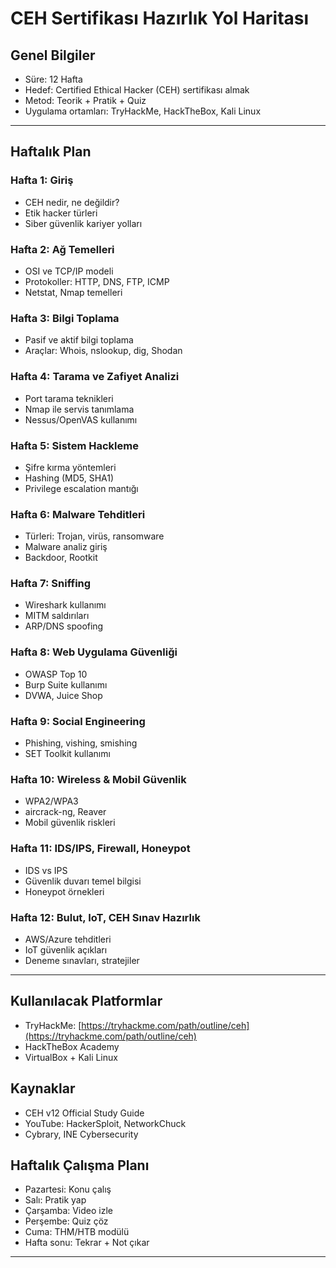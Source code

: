# CEH Sertifikası Hazırlık Yol Haritası

## Genel Bilgiler
- Süre: 12 Hafta
- Hedef: Certified Ethical Hacker (CEH) sertifikası almak
- Metod: Teorik + Pratik + Quiz
- Uygulama ortamları: TryHackMe, HackTheBox, Kali Linux

---

## Haftalık Plan

### Hafta 1: Giriş
- CEH nedir, ne değildir?
- Etik hacker türleri
- Siber güvenlik kariyer yolları

### Hafta 2: Ağ Temelleri
- OSI ve TCP/IP modeli
- Protokoller: HTTP, DNS, FTP, ICMP
- Netstat, Nmap temelleri

### Hafta 3: Bilgi Toplama
- Pasif ve aktif bilgi toplama
- Araçlar: Whois, nslookup, dig, Shodan

### Hafta 4: Tarama ve Zafiyet Analizi
- Port tarama teknikleri
- Nmap ile servis tanımlama
- Nessus/OpenVAS kullanımı

### Hafta 5: Sistem Hackleme
- Şifre kırma yöntemleri
- Hashing (MD5, SHA1)
- Privilege escalation mantığı

### Hafta 6: Malware Tehditleri
- Türleri: Trojan, virüs, ransomware
- Malware analiz giriş
- Backdoor, Rootkit

### Hafta 7: Sniffing
- Wireshark kullanımı
- MITM saldırıları
- ARP/DNS spoofing

### Hafta 8: Web Uygulama Güvenliği
- OWASP Top 10
- Burp Suite kullanımı
- DVWA, Juice Shop

### Hafta 9: Social Engineering
- Phishing, vishing, smishing
- SET Toolkit kullanımı

### Hafta 10: Wireless & Mobil Güvenlik
- WPA2/WPA3
- aircrack-ng, Reaver
- Mobil güvenlik riskleri

### Hafta 11: IDS/IPS, Firewall, Honeypot
- IDS vs IPS
- Güvenlik duvarı temel bilgisi
- Honeypot örnekleri

### Hafta 12: Bulut, IoT, CEH Sınav Hazırlık
- AWS/Azure tehditleri
- IoT güvenlik açıkları
- Deneme sınavları, stratejiler

---

## Kullanılacak Platformlar
- TryHackMe: [https://tryhackme.com/path/outline/ceh](https://tryhackme.com/path/outline/ceh)
- HackTheBox Academy
- VirtualBox + Kali Linux

## Kaynaklar
- CEH v12 Official Study Guide
- YouTube: HackerSploit, NetworkChuck
- Cybrary, INE Cybersecurity

## Haftalık Çalışma Planı
- Pazartesi: Konu çalış
- Salı: Pratik yap
- Çarşamba: Video izle
- Perşembe: Quiz çöz
- Cuma: THM/HTB modülü
- Hafta sonu: Tekrar + Not çıkar

---
